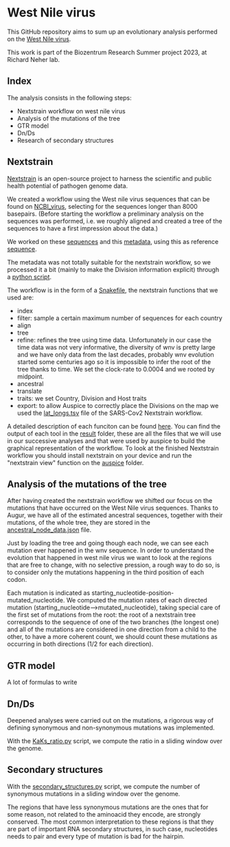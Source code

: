 # West Nile virus

This GitHub repository aims to sum up an evolutionary analysis performed on the [West Nile virus](https://en.wikipedia.org/wiki/West_Nile_virus).

This work is part of the Biozentrum Research Summer project 2023, at Richard Neher lab.

## Index

The analysis consists in the following steps:

- Nextstrain workflow on west nile virus
- Analysis of the mutations of the tree
- GTR model
- Dn/Ds
- Research of secondary structures

## Nextstrain

[Nextstrain](https://nextstrain.org/) is an open-source project to harness the scientific and public health potential of pathogen genome data.

We created a workflow using the West nile virus sequences that can be found on [NCBI_virus](https://www.ncbi.nlm.nih.gov/labs/virus/vssi/#/virus?VirusLineage_ss=Viruses,%20taxid:10239&SeqType_s=Nucleotide), selecting for the sequences longer than 8000 basepairs. (Before starting the workflow a preliminary analysis on the sequences was performed, i.e. we roughly aligned and created a tree of the sequences to have a first impression about the data.)

We worked on these [sequences](wnv/data/sequences.fasta) and this [metadata](wnv/data/metadata.csv), using this as reference [sequence](wnv/config/reference.gb).

The metadata was not totally suitable for the nextstrain workflow, so we processed it a bit (mainly to make the Division information explicit) through a [python script](wnv/metadata_processing.py).

The workflow is in the form of a [Snakefile](wnv/Snakefile), the nextstrain functions that we used are:

- index
- filter: sample a certain maximum number of sequences for each country
- align
- tree
- refine: refines the tree using time data. Unfortunately in our case the time data was not very informative, the diversity of wnv is pretty large and we have only data from the last decades, probably wnv evolution started some centuries ago so it is impossible to infer the root of the tree thanks to time. We set the clock-rate to 0.0004 and we rooted by midpoint.
- ancestral
- translate
- traits: we set Country, Division and Host traits
- export: to allow Auspice to correctly place the Divisions on the map we used the [lat_longs.tsv](wnv/config/lat_longs.tsv) file of the SARS-Cov2 Nextstrain workflow.

A detailed description of each funciton can be found [here](https://docs.nextstrain.org/projects/augur/en/stable/).
You can find the output of each tool in the [result](wnv/results/) folder, these are all the files that we will use in our successive analyses and that were used by auspice to build the graphical representation of the workflow. To look at the finished Nextstrain workflow you should install nextstrain on your device and run the "nextstrain view" function on the [auspice](wnv/auspice/) folder.

## Analysis of the mutations of the tree

After having created the nextstrain workflow we shifted our focus on the mutations that have occurred on the West Nile virus sequences. Thanks to Augur, we have all of the estimated ancestral sequences, together with their mutations, of the whole tree, they are stored in the [ancestral_node_data.json](wnv/results/ancestral_node_data.json) file.

Just by loading the tree and going though each node, we can see each mutation ever happened in the wnv sequence. In order to understand the evolution that happened in west nile virus we want to look at the regions that are free to change, with no selective pression, a rough way to do so, is to consider only the mutations happening in the third position of each codon.

Each mutation is indicated as starting_nucleotide-position-mutated_nucleotide. We computed the mutation rates of each directed mutation (starting_nucleotide-->mutated_nucleotide), taking special care of the first set of mutations from the root: the root of a nextstrain tree corresponds to the sequence of one of the two branches (the longest one) and all of the mutations are considered in one direction from a child to the other, to have a more coherent count, we should count these mutations as occurring in both directions (1/2 for each direction).

## GTR model

A lot of formulas to write

## Dn/Ds

Deepened analyses were carried out on the mutations, a rigorous way of defining synonymous and non-synonymous mutations was implemented.

With the [KaKs_ratio.py](KaKs_ratio.py) script, we compute the ratio in a sliding window over the genome.

## Secondary structures

With the [secondary_structures.py](secondary_structures.py) script, we compute the number of synonymous mutations in a sliding window over the genome.

The regions that have less synonymous mutations are the ones that for some reason, not related to the aminoacid they encode, are strongly conserved. The most common interpretation to these regions is that they are part of important RNA secondary structures, in such case, nucleotides needs to pair and every type of mutation is bad for the hairpin.

